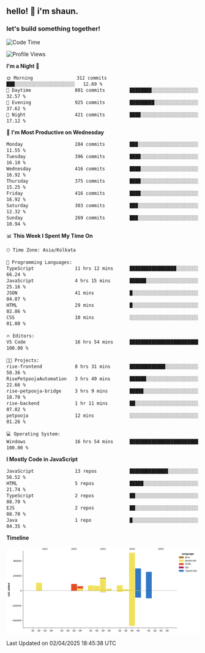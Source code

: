 ## hello! 👋 i'm shaun. 
### let's build something together!
<!--START_SECTION:waka-->
![Code Time](http://img.shields.io/badge/Code%20Time-94%20hrs%2016%20mins-blue)

![Profile Views](http://img.shields.io/badge/Profile%20Views-0-blue)

**I'm a Night 🦉** 

```text
🌞 Morning                312 commits         ███░░░░░░░░░░░░░░░░░░░░░░   12.69 % 
🌆 Daytime                801 commits         ████████░░░░░░░░░░░░░░░░░   32.57 % 
🌃 Evening                925 commits         █████████░░░░░░░░░░░░░░░░   37.62 % 
🌙 Night                  421 commits         ████░░░░░░░░░░░░░░░░░░░░░   17.12 % 
```
📅 **I'm Most Productive on Wednesday** 

```text
Monday                   284 commits         ███░░░░░░░░░░░░░░░░░░░░░░   11.55 % 
Tuesday                  396 commits         ████░░░░░░░░░░░░░░░░░░░░░   16.10 % 
Wednesday                416 commits         ████░░░░░░░░░░░░░░░░░░░░░   16.92 % 
Thursday                 375 commits         ████░░░░░░░░░░░░░░░░░░░░░   15.25 % 
Friday                   416 commits         ████░░░░░░░░░░░░░░░░░░░░░   16.92 % 
Saturday                 303 commits         ███░░░░░░░░░░░░░░░░░░░░░░   12.32 % 
Sunday                   269 commits         ███░░░░░░░░░░░░░░░░░░░░░░   10.94 % 
```


📊 **This Week I Spent My Time On** 

```text
🕑︎ Time Zone: Asia/Kolkata

💬 Programming Languages: 
TypeScript               11 hrs 12 mins      █████████████████░░░░░░░░   66.24 % 
JavaScript               4 hrs 15 mins       ██████░░░░░░░░░░░░░░░░░░░   25.16 % 
JSON                     41 mins             █░░░░░░░░░░░░░░░░░░░░░░░░   04.07 % 
HTML                     29 mins             █░░░░░░░░░░░░░░░░░░░░░░░░   02.86 % 
CSS                      10 mins             ░░░░░░░░░░░░░░░░░░░░░░░░░   01.00 % 

🔥 Editors: 
VS Code                  16 hrs 54 mins      █████████████████████████   100.00 % 

🐱‍💻 Projects: 
rise-frontend            8 hrs 31 mins       █████████████░░░░░░░░░░░░   50.36 % 
RisePetpoojaAutomation   3 hrs 49 mins       ██████░░░░░░░░░░░░░░░░░░░   22.66 % 
rise-petpooja-bridge     3 hrs 9 mins        █████░░░░░░░░░░░░░░░░░░░░   18.70 % 
rise-backend             1 hr 11 mins        ██░░░░░░░░░░░░░░░░░░░░░░░   07.02 % 
petpooja                 12 mins             ░░░░░░░░░░░░░░░░░░░░░░░░░   01.26 % 

💻 Operating System: 
Windows                  16 hrs 54 mins      █████████████████████████   100.00 % 
```

**I Mostly Code in JavaScript** 

```text
JavaScript               13 repos            ██████████████░░░░░░░░░░░   56.52 % 
HTML                     5 repos             █████░░░░░░░░░░░░░░░░░░░░   21.74 % 
TypeScript               2 repos             ██░░░░░░░░░░░░░░░░░░░░░░░   08.70 % 
EJS                      2 repos             ██░░░░░░░░░░░░░░░░░░░░░░░   08.70 % 
Java                     1 repo              █░░░░░░░░░░░░░░░░░░░░░░░░   04.35 % 
```



**Timeline**

![Lines of Code chart](https://raw.githubusercontent.com/ShaunDaniel/ShaunDaniel/main/assets/bar_graph.png)


 Last Updated on 02/04/2025 18:45:38 UTC
<!--END_SECTION:waka-->
